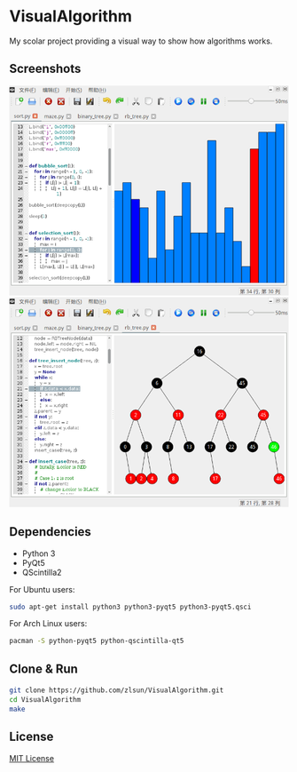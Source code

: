 # VisualAlgorithm

My scolar project providing a visual way to show how algorithms works.

## Screenshots

![](https://raw.githubusercontent.com/zlsun/screenshots/master/VisualAlgorithm/1.png)
![](https://raw.githubusercontent.com/zlsun/screenshots/master/VisualAlgorithm/2.png)

## Dependencies

- Python 3
- PyQt5
- QScintilla2

For Ubuntu users:
```sh
sudo apt-get install python3 python3-pyqt5 python3-pyqt5.qsci
```

For Arch Linux users:
```sh
pacman -S python-pyqt5 python-qscintilla-qt5
```

## Clone & Run

```sh
git clone https://github.com/zlsun/VisualAlgorithm.git
cd VisualAlgorithm
make
```

## License

[MIT License](LICENSE)

